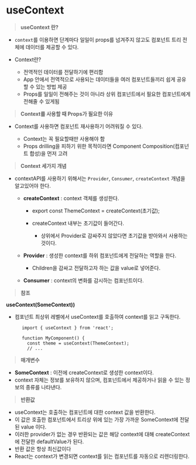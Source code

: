 # useContext

> **useContext 란?**

- `context`를 이용하면 단계마다 일일이 props를 넘겨주지 않고도 컴포넌트 트리 전체에 데이터를 제공할 수 있다.

- Context란?
	
    - 전역적인 데이터를 전달하기에 편리함
    - App 안에서 전역적으로 사용되는 데이터들을 여러 컴포넌트들끼리 쉽게 공유할 수 있는 방법 	   제공
    - Props를 일일이 전해주는 것이 아니라 상위 컴포넌트에서 필요한 컴포넌트에게 전해줄 수 있게됨

> **Context를 사용할 때 Props가 필요한 이유**

- Context를 사용하면 컴포넌트 재사용하기 어려워질 수 있다.
	
    - Context는 꼭 필요할때만 사용해야 함 	
    - Props drilling을 피하기 위한 목적이라면 Component Composition(컴포넌트 합성)을 먼저 고려
    
    
> **Context 세가지 개념**

- contextAPI를 사용하기 위해서는 `Provider`, `Consumer`, `createContext` 개념을 알고있어야 한다.
	
    - **createContext** : context 객체를 생성한다.
    	- export const ThemeContext = createContext(초기값);
       - createContext 내부는 초기값이 들어간다.
			
            - 상위에서 Provider로 감싸주지 않았다면 초기값을 받아와서 사용하는 것이다.

	
    - **Provider** : 생성한 context를 하위 컴포넌트에게 전달하는 역할을 한다.
    	- Children을 감싸고 전달하고자 하는 값을 value로 넣어준다.
    
    - **Consumer** : context의 변화를 감시하는 컴포넌트이다.
    
    
> **참조**

 **useContext(SomeContext))**
- 컴포넌트 최상위 레벨에서 useContext를 호출하여 context를 읽고 구독한다.
```
      import { useContext } from 'react';

      function MyComponent() {
        const theme = useContext(ThemeContext);
        // ...
```
    

> **매개변수**

- **SomeContext** : 이전에 createContext로 생성한 context이다.
- context 자체는 정보를 보유하지 않으며, 컴포넌트에서 제공하거나 읽을 수 있는 정보의 종류를 나타낸다.
    

> **반환값**

- useContext는 호출하는 컴포넌트에 대한 context 값을 반환한다.
- 이 값은 호출한 컴포넌트에서 트리상 위에 있는 가장 가까운 SomeContext에 전달된 value 	이다.
- 이러한 provider가 없는 경우 반환되는 값은 해당 context에 대해 createContext에 전달한 defaultValue가 된다.
- 반환 값은 항상 최신값이다
- React는 context가 변경되면 context를 읽는 컴포넌트를 자동으로 리렌더링한다.
    
